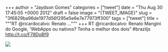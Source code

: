 
+++
author = "Jaydson Gomes"
categories = ["tweet"]
date = "Thu Aug 30 17:45:05 +0000 2012"
draft = false
image = "{TWEET_IMAGE}"
slug = "3f6829ba96de1977d56f295e5e6e7e77973ff300"
tags = ["tweet"]
title = """RT @ricardocalvo: Renato ..."""
+++
RT @ricardocalvo: Renato Mangini do Google, 'WebApps ou nativos? Tenha o melhor dos dois" #braziljs http://t.co/F78DoBf9

![](/images/tweet-media/241230069266276352-A1kEPJXCUAAy0Ul.jpg)